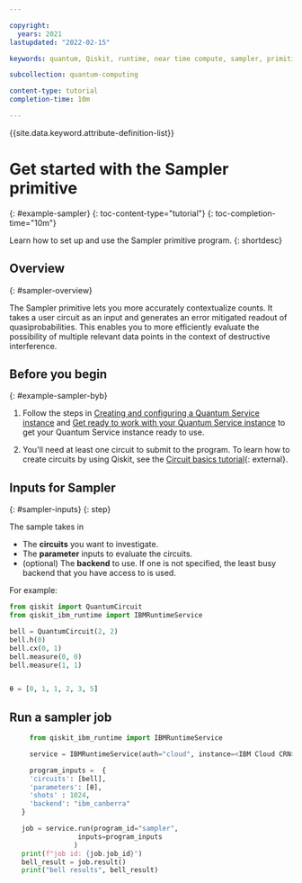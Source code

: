 ```yaml
---

copyright:
  years: 2021
lastupdated: "2022-02-15"

keywords: quantum, Qiskit, runtime, near time compute, sampler, primitive

subcollection: quantum-computing

content-type: tutorial
completion-time: 10m

---
```


{{site.data.keyword.attribute-definition-list}}

# Get started with the Sampler primitive
{: #example-sampler}
{: toc-content-type="tutorial"}
{: toc-completion-time="10m"}

Learn how to set up and use the Sampler primitive program.
{: shortdesc}

## Overview
{: #sampler-overview}

The Sampler primitive lets you more accurately contextualize counts. It takes a user circuit as an input and generates an error mitigated readout of quasiprobabilities. This enables you to more efficiently evaluate the possibility of multiple relevant data points in the context of destructive interference.  


## Before you begin
{: #example-sampler-byb}

1. Follow the steps in [Creating and configuring a Quantum Service instance](/docs/quantum-computing?topic=quantum-computing-gettingstarted) and [Get ready to work with your Quantum Service instance](/docs/quantum-computing?topic=quantum-computing-access) to get your Quantum Service instance ready to use.

2. You'll need at least one circuit to submit to the program. To learn how to create circuits by using Qiskit, see the [Circuit basics tutorial](https://qiskit.org/documentation/tutorials/circuits/01_circuit_basics.html){: external}.


## Inputs for Sampler
{: #sampler-inputs}
{: step}

The sample takes in
* The **circuits** you want to investigate.
* The **parameter** inputs to evaluate the circuits.
* (optional) The **backend** to use.  If one is not specified, the least busy backend that you have access to is used.

For example:

   ```Python
   from qiskit import QuantumCircuit
   from qiskit_ibm_runtime import IBMRuntimeService

   bell = QuantumCircuit(2, 2)
   bell.h(0)
   bell.cx(0, 1)
   bell.measure(0, 0)
   bell.measure(1, 1)


   θ = [0, 1, 1, 2, 3, 5]
   ```

## Run a sampler job


```Python
     from qiskit_ibm_runtime import IBMRuntimeService

     service = IBMRuntimeService(auth="cloud", instance=<IBM Cloud CRN>)

     program_inputs =  {
     'circuits': [bell],
     'parameters': [θ],
     'shots' : 1024,
     'backend': "ibm_canberra"
   }

   job = service.run(program_id="sampler",
                 inputs=program_inputs
                )
   print(f"job id: {job.job_id}")
   bell_result = job.result()
   print("bell results", bell_result)

```
